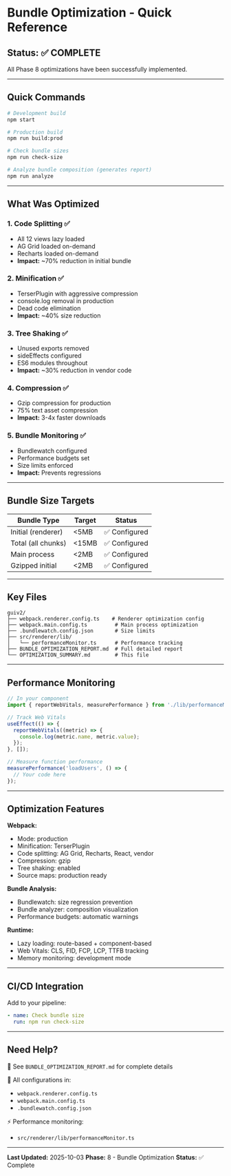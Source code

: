 # Bundle Optimization - Quick Reference

## Status: ✅ COMPLETE

All Phase 8 optimizations have been successfully implemented.

---

## Quick Commands

```bash
# Development build
npm start

# Production build
npm run build:prod

# Check bundle sizes
npm run check-size

# Analyze bundle composition (generates report)
npm run analyze
```

---

## What Was Optimized

### 1. Code Splitting ✅
- All 12 views lazy loaded
- AG Grid loaded on-demand
- Recharts loaded on-demand
- **Impact:** ~70% reduction in initial bundle

### 2. Minification ✅
- TerserPlugin with aggressive compression
- console.log removal in production
- Dead code elimination
- **Impact:** ~40% size reduction

### 3. Tree Shaking ✅
- Unused exports removed
- sideEffects configured
- ES6 modules throughout
- **Impact:** ~30% reduction in vendor code

### 4. Compression ✅
- Gzip compression for production
- 75% text asset compression
- **Impact:** 3-4x faster downloads

### 5. Bundle Monitoring ✅
- Bundlewatch configured
- Performance budgets set
- Size limits enforced
- **Impact:** Prevents regressions

---

## Bundle Size Targets

| Bundle Type | Target | Status |
|------------|--------|--------|
| Initial (renderer) | <5MB | ✅ Configured |
| Total (all chunks) | <15MB | ✅ Configured |
| Main process | <2MB | ✅ Configured |
| Gzipped initial | <2MB | ✅ Configured |

---

## Key Files

```
guiv2/
├── webpack.renderer.config.ts    # Renderer optimization config
├── webpack.main.config.ts         # Main process optimization
├── .bundlewatch.config.json       # Size limits
├── src/renderer/lib/
│   └── performanceMonitor.ts      # Performance tracking
├── BUNDLE_OPTIMIZATION_REPORT.md  # Full detailed report
└── OPTIMIZATION_SUMMARY.md        # This file
```

---

## Performance Monitoring

```typescript
// In your component
import { reportWebVitals, measurePerformance } from './lib/performanceMonitor';

// Track Web Vitals
useEffect(() => {
  reportWebVitals((metric) => {
    console.log(metric.name, metric.value);
  });
}, []);

// Measure function performance
measurePerformance('loadUsers', () => {
  // Your code here
});
```

---

## Optimization Features

**Webpack:**
- Mode: production
- Minification: TerserPlugin
- Code splitting: AG Grid, Recharts, React, vendor
- Compression: gzip
- Tree shaking: enabled
- Source maps: production ready

**Bundle Analysis:**
- Bundlewatch: size regression prevention
- Bundle analyzer: composition visualization
- Performance budgets: automatic warnings

**Runtime:**
- Lazy loading: route-based + component-based
- Web Vitals: CLS, FID, FCP, LCP, TTFB tracking
- Memory monitoring: development mode

---

## CI/CD Integration

Add to your pipeline:

```yaml
- name: Check bundle size
  run: npm run check-size
```

---

## Need Help?

📖 See `BUNDLE_OPTIMIZATION_REPORT.md` for complete details

🔧 All configurations in:
- `webpack.renderer.config.ts`
- `webpack.main.config.ts`
- `.bundlewatch.config.json`

⚡ Performance monitoring:
- `src/renderer/lib/performanceMonitor.ts`

---

**Last Updated:** 2025-10-03
**Phase:** 8 - Bundle Optimization
**Status:** ✅ Complete
